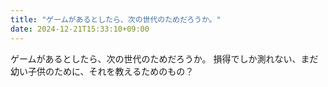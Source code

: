 ```yaml
---
title: "ゲームがあるとしたら、次の世代のためだろうか。"
date: 2024-12-21T15:33:10+09:00
---
```

ゲームがあるとしたら、次の世代のためだろうか。
損得でしか測れない、まだ幼い子供のために、それを教えるためのもの？
